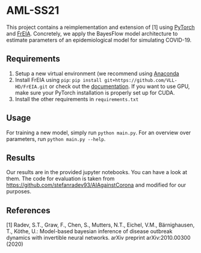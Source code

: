 # AML-SS21

This project contains a reimplementation and extension of [1] using [PyTorch](https://pytorch.org/) and [FrEIA](https://github.com/VLL-HD/FrEIA/).
Concretely, we apply the BayesFlow model architecture to estimate parameters of an epidemiological model for simulating COVID-19.

## Requirements

 1. Setup a new virtual environment (we recommend using [Anaconda](https://www.anaconda.com/)
 2. Install FrEIA using `pip`: `pip install git+https://github.com/VLL-HD/FrEIA.git` or check out the [documentation](https://github.com/VLL-HD/FrEIA/).
    If you want to use GPU, make sure your PyTorch installation is properly set up for CUDA.
 3. Install the other requirements in `requirements.txt`
 
## Usage
For training a new model, simply run `python main.py`. For an overview over parameters, run `python main.py --help`.

## Results
Our results are in the provided jupyter notebooks. You can have a look at them. The code for evaluation is taken from
https://github.com/stefanradev93/AIAgainstCorona and modified for our purposes.

## References


[1] Radev, S.T., Graw, F., Chen, S., Mutters, N.T., Eichel, V.M., Bärnighausen, T., Köthe, U.: Model-based bayesian inference of disease outbreak dynamics with invertible neural networks. arXiv preprint arXiv:2010.00300 (2020)

